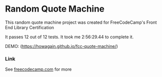 # Random Quote Machine

This random quote machine project was created for FreeCodeCamp's Front End Library Certification

It passes 12 out of 12 tests. It took me 2:56:29.44 to complete it.

DEMO: (https://howagain.github.io/fcc-quote-machine/)

### Link
See [freecodecamp.com](https://www.freecodecamp.org/learn/front-end-libraries/front-end-libraries-projects/build-a-random-quote-machine) for more